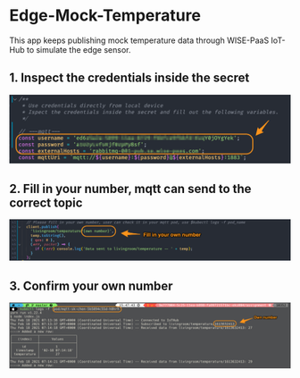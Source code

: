 # Edge-Mock-Temperature

This app keeps publishing mock temperature data through WISE-PaaS IoT-Hub to simulate the edge sensor.

## 1. Inspect the credentials inside the secret
![mqtt](./img/mqtt.png)

## 2. Fill in your number, mqtt can send to the correct topic
![number](./img/number.png)

## 3. Confirm your own number
![ChechNumber](./img/ChechNumber.png)
